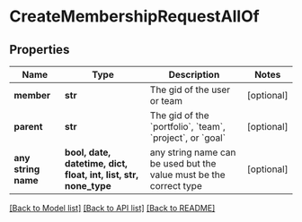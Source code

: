 # CreateMembershipRequestAllOf


## Properties
Name | Type | Description | Notes
------------ | ------------- | ------------- | -------------
**member** | **str** | The gid of the user or team | [optional] 
**parent** | **str** | The gid of the &#x60;portfolio&#x60;, &#x60;team&#x60;, &#x60;project&#x60;, or &#x60;goal&#x60; | [optional] 
**any string name** | **bool, date, datetime, dict, float, int, list, str, none_type** | any string name can be used but the value must be the correct type | [optional]

[[Back to Model list]](../README.md#documentation-for-models) [[Back to API list]](../README.md#documentation-for-api-endpoints) [[Back to README]](../README.md)


